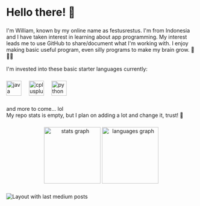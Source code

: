 <h1 align="left">Hello there! 🫠</h1>

###

<p align="left">I'm William, known by my online name as festusrestus. I'm from Indonesia and I have taken interest in learning about app programming. My interest leads me to use GitHub to share/document what I'm working with. I enjoy making basic useful program, even silly programs to make my brain grow. 🧠🥶😏<br><br>I'm invested into these basic starter languages currently:</p>

###

<div align="left">
  <img src="https://skillicons.dev/icons?i=java" height="40" alt="java logo"  />
  <img width="12" />
  <img src="https://cdn.jsdelivr.net/gh/devicons/devicon/icons/cplusplus/cplusplus-original.svg" height="40" alt="cplusplus logo"  />
  <img width="12" />
  <img src="https://cdn.jsdelivr.net/gh/devicons/devicon/icons/python/python-original.svg" height="40" alt="python logo"  />
</div>

###

<p align="left">and more to come... lol<br>My repo stats is empty, but I plan on adding a lot and change it, trust! 🫡</p>

###

<div align="center">
  <img src="https://github-readme-stats.vercel.app/api?username=festusrestus&hide_title=false&hide_rank=false&show_icons=true&include_all_commits=true&count_private=true&disable_animations=false&theme=dracula&locale=en&hide_border=false&order=1" height="150" alt="stats graph"  />
  <img src="https://github-readme-stats.vercel.app/api/top-langs?username=festusrestus&locale=en&hide_title=false&layout=compact&card_width=320&langs_count=5&theme=dracula&hide_border=false&order=2" height="150" alt="languages graph"  />
</div>

###

<div align="left">
  <img src="https://github-read-medium-git-main.pahlevikun.vercel.app/latest?limit=4&username=festusrestus&theme=dark" alt="Layout with last medium posts"  />
</div>

###
